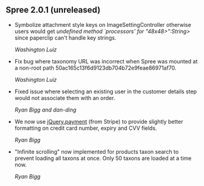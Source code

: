 ## Spree 2.0.1 (unreleased) ##

*   Symbolize attachment style keys on ImageSettingController otherwise users
    would get *undefined method `processors' for "48x48>":String>* since
    paperclip can't handle key strings.

    *Washington Luiz*

* Fix bug where taxonomy URL was incorrect when Spree was mounted at a non-root path 50ac165c13f6d9123db704b72e9feae86971af70.

    *Washington Luiz*

* Fixed issue where selecting an existing user in the customer details step would not associate them with an order.
    
    *Ryan Bigg and dan-ding*

*   We now use [jQuery.payment](https://stripe.com/blog/jquery-payment) (from Stripe) to provide slightly better formatting on credit card number, expiry and CVV fields.

    *Ryan Bigg*

*   "Infinite scrolling" now implemented for products taxon search to prevent loading all taxons at once. Only 50 taxons are loaded at a time now.
    
    *Ryan Bigg*
